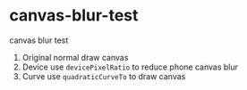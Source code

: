 # canvas-blur-test

canvas blur test

1. Original
  normal draw canvas
2. Device
  use `devicePixelRatio` to reduce phone canvas blur
3. Curve
  use `quadraticCurveTo` to draw canvas